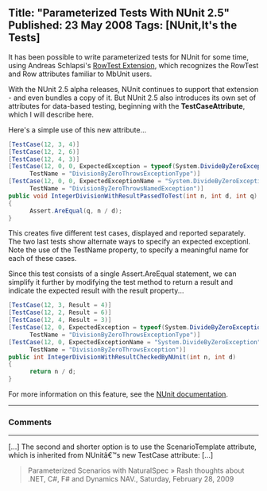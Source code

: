 Title: "Parameterized Tests With NUnit 2.5"
Published: 23 May 2008
Tags: [NUnit,It's the Tests]
---
It has been possible to write parameterized tests for NUnit for some time, using Andreas Schlapsi's <a href="http://www.andreas-schlapsi.com/projects/rowtest-extension-for-nunit/">RowTest Extension</a>, which recognizes the RowTest and Row attributes familiar to MbUnit users. 

With the NUnit 2.5 alpha releases, NUnit continues to support that extension - and even bundles a copy of it. But NUnit 2.5 also introduces its own set of attributes for data-based testing, beginning with the **TestCaseAttribute**, which I will describe here.

Here's a simple use of this new attribute...


```csharp
[TestCase(12, 3, 4)]
[TestCase(12, 2, 6)]
[TestCase(12, 4, 3)]
[TestCase(12, 0, 0, ExpectedException = typeof(System.DivideByZeroException),
      TestName = "DivisionByZeroThrowsExceptionType")]
[TestCase(12, 0, 0, ExpectedExceptionName = "System.DivideByZeroException",
      TestName = "DivisionByZeroThrowsNamedException")]
public void IntegerDivisionWithResultPassedToTest(int n, int d, int q)
{
      Assert.AreEqual(q, n / d);
}
```

This creates five different test cases, displayed and reported separately. The two last tests show alternate ways to specify an expected exceptionl. Note the use of the TestName property, to specify a meaningful name for each of these cases.

Since this test consists of a single Assert.AreEqual statement, we can simplify it further by modifying the test method to return a result and indicate the expected result with the result property...

```csharp
[TestCase(12, 3, Result = 4)]
[TestCase(12, 2, Result = 6)]
[TestCase(12, 4, Result = 3)]
[TestCase(12, 0, ExpectedException = typeof(System.DivideByZeroException),
      TestName = "DivisionByZeroThrowsExceptionType")]
[TestCase(12, 0, ExpectedExceptionName = "System.DivideByZeroException",
      TestName = "DivisionByZeroThrowsException")]
public int IntegerDivisionWithResultCheckedByNUnit(int n, int d)
{
      return n / d;
}
```

For more information on this feature, see the <a href="http://nunit.org/?p=testCase&r=2.5">NUnit documentation</a>. 

---

### Comments

---

[...] The second and shorter option is to use the ScenarioTemplate attribute, which is inherited from NUnitâ€™s new TestCase attribute: [...]
>Parameterized Scenarios with NaturalSpec &raquo; Rash thoughts about .NET, C#, F# and Dynamics NAV., Saturday, February 28, 2009
